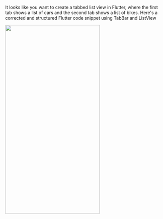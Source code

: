 It looks like you want to create a tabbed list view in Flutter, where the first tab shows a list of cars and the second tab shows a list of bikes. Here's a corrected and structured Flutter code snippet using TabBar and ListView



<img src="https://github.com/user-attachments/assets/2486e43b-4707-4d0e-8219-6655f8a75b9e" width="300" height="600">

